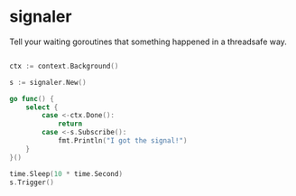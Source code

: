 # signaler

Tell your waiting goroutines that something happened in a threadsafe way.

```go

ctx := context.Background()

s := signaler.New()

go func() {
    select {
        case <-ctx.Done():
            return
        case <-s.Subscribe():
            fmt.Println("I got the signal!")
    }
}()

time.Sleep(10 * time.Second)
s.Trigger()
```
